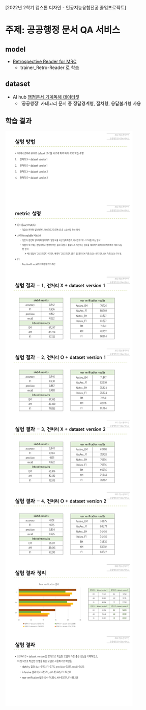 [2022년 2학기 캡스톤 디자인 - 인공지능융합전공 졸업프로젝트]

# 주제: 공공행정 문서 QA 서비스

## model
- [Retrospective Reader for MRC](https://arxiv.org/abs/2001.09694)
  - trainer_Retro-Reader 로 학습

## dataset
- AI hub [행정문서 기계독해 데이터셋](https://www.aihub.or.kr/aihubdata/data/view.do?currMenu=115&topMenu=100&aihubDataSe=realm&dataSetSn=569)
  - '공공행정' 카테고리 문서 중 정답경계형, 절차형, 응답불가형 사용

## 학습 결과
<img src="https://github.com/JeongEunhye00/Human24/blob/main/img/train2.PNG" height="225px" weight="130px" align="left">
<img src="https://github.com/JeongEunhye00/Human24/blob/main/img/metrics.PNG" height="225px" weight="130px" align="center">
<img src="https://github.com/JeongEunhye00/Human24/blob/main/img/res1.PNG" height="225px" weight="130px" align="left">
<img src="https://github.com/JeongEunhye00/Human24/blob/main/img/res2.PNG" height="225px" weight="130px" align="center">
<img src="https://github.com/JeongEunhye00/Human24/blob/main/img/res3.PNG" height="225px" weight="130px" align="left">
<img src="https://github.com/JeongEunhye00/Human24/blob/main/img/res4.PNG" height="225px" weight="130px" align="center">
<img src="https://github.com/JeongEunhye00/Human24/blob/main/img/res5.PNG" height="225px" weight="130px" align="left">
<img src="https://github.com/JeongEunhye00/Human24/blob/main/img/res6.PNG" height="225px" weight="130px" align="center">
